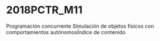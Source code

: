 # 2018PCTR_M11
Programación concurrente
Simulación de objetos físicos con comportamientos autónomosÍndice de contenido
